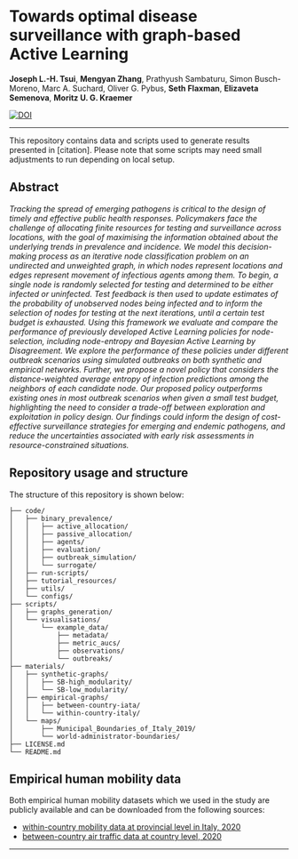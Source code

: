 # Towards optimal disease surveillance with graph-based Active Learning

​​**Joseph L.-H. Tsui**, **Mengyan Zhang**, Prathyush Sambaturu, Simon Busch-Moreno, Marc A. Suchard, Oliver G. Pybus, **Seth Flaxman**, **Elizaveta Semenova**, **Moritz U. G. Kraemer**

[![DOI](https://zenodo.org/badge/DOI/10.5281/zenodo.13935694.svg)](https://doi.org/10.5281/zenodo.13935694)

---

This repository contains data and scripts used to generate results
presented in [citation]. Please note that some scripts may need small adjustments to run depending on local setup.

## Abstract

_Tracking the spread of emerging pathogens is critical to the design of timely and effective public health responses. Policymakers face the challenge of allocating finite resources for testing and surveillance across locations, with the goal of maximising the information obtained about the underlying trends in prevalence and incidence. We model this decision-making process as an iterative node classification problem on an undirected and unweighted graph, in which nodes represent locations and edges represent movement of infectious agents among them. To begin, a single node is randomly selected for testing and determined to be either infected or uninfected. Test feedback is then used to update estimates of the probability of unobserved nodes being infected and to inform the selection of nodes for testing at the next iterations, until a certain test budget is exhausted. Using this framework we evaluate and compare the performance of previously developed Active Learning policies for node-selection, including node-entropy and Bayesian Active Learning by Disagreement. We explore the performance of these policies under different outbreak scenarios using simulated outbreaks on both synthetic and empirical networks. Further, we propose a novel policy that considers the distance-weighted average entropy of infection predictions among the neighbors of each candidate node. Our proposed policy outperforms existing ones in most outbreak scenarios when given a small test budget, highlighting the need to consider a trade-off between exploration and exploitation in policy design. Our findings could inform the design of cost-effective surveillance strategies for emerging and endemic pathogens, and reduce the uncertainties associated with early risk assessments in resource-constrained situations._

## Repository usage and structure

The structure of this repository is shown below:

```
├── code/
│   ├── binary_prevalence/
│   │   ├── active_allocation/
│   │   ├── passive_allocation/
│   │   ├── agents/
│   │   ├── evaluation/
│   │   ├── outbreak_simulation/
│   │   └── surrogate/
│   ├── run-scripts/
│   ├── tutorial_resources/
│   ├── utils/
│   └── configs/
├── scripts/
│   ├── graphs_generation/
│   └── visualisations/
│       └── example_data/
│           ├── metadata/
│           ├── metric_aucs/
│           ├── observations/
│           └── outbreaks/
├── materials/
│   ├── synthetic-graphs/
│   │   ├── SB-high_modularity/
│   │   └── SB-low_modularity/
│   ├── empirical-graphs/
│   │   ├── between-country-iata/
│   │   └── within-country-italy/
│   └── maps/
│       ├── Municipal_Boundaries_of_Italy_2019/
│       └── world-administrator-boundaries/
├── LICENSE.md
└── README.md
```

## Empirical human mobility data

Both empirical human mobility datasets which we used in the study are publicly available and can be downloaded from the following sources:
- [within-country mobility data at provincial level in Italy, 2020](https://data.humdata.org/dataset/covid-19-mobility-italy)
- [between-country air traffic data at country level, 2020](https://zenodo.org/records/7472836)

---